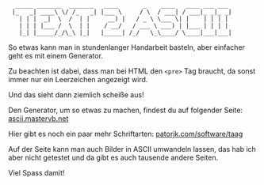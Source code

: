 <!--
.. title: Text zu ASCII-Art
.. slug: 435-text-zu-ascii-art
.. date: 2008-06-24 12:02:23
.. tags: ASCII,Internet
.. description: 
.. type: text
-->

      _____ _______  _______   ____       _    ____   ____ ___ ___ 
     |_   _| ____\ \/ /_   _| |___ \     / \  / ___| / ___|_ _|_ _|
       | | |  _|  \  /  | |     __) |   / _ \ \___ \| |    | | | | 
       | | | |___ /  \  | |    / __/   / ___ \ ___) | |___ | | | | 
       |_| |_____/_/\_\ |_|   |_____| /_/   \_\____/ \____|___|___|
                                                                   
<!-- TEASER_END -->
So etwas kann man in stundenlanger Handarbeit basteln, aber einfacher geht es mit einem Generator.

Zu beachten ist dabei, dass man bei HTML den `<pre>` Tag braucht, da sonst immer nur ein Leerzeichen angezeigt wird.

Und das sieht dann ziemlich scheiße aus!

Den Generator, um so etwas zu machen, findest du auf folgender Seite: [ascii.mastervb.net](http://ascii.mastervb.net/)

Hier gibt es noch ein paar mehr Schriftarten: [patorjk.com/software/taag](http://patorjk.com/software/taag/)

Auf der Seite kann man auch Bilder in ASCII umwandeln lassen, das hab ich aber nicht getestet und da gibt es auch tausende andere Seiten.

Viel Spass damit!
